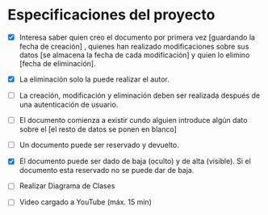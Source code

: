 # Especificaciones del proyecto

- [x] Interesa saber quien creo el documento por primera vez  [guardando la fecha de creación] , quienes han realizado modificaciones sobre sus datos [se almacena la fecha de cada modificación] y quien lo elimino [fecha de eliminación].
- [x] La eliminación solo la puede realizar el autor.
- [ ] La creación, modificación y eliminación deben ser realizada después de una autenticación de usuario.
- [ ] El documento comienza a existir cundo alguien introduce algún dato sobre el [el resto de datos se ponen en blanco]
- [ ] Un documento puede ser reservado y devuelto.
- [x] El documento puede ser dado de baja (oculto) y de alta (visible). Si el documento esta reservado no se puede dar de baja.
- [ ] Realizar Diagrama de Clases
- [ ] Video cargado a YouTube (máx. 15 min)

